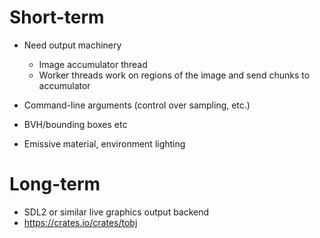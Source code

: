 
Short-term
==========

* Need output machinery
  * Image accumulator thread
  * Worker threads work on regions of the image and send chunks to
    accumulator

* Command-line arguments (control over sampling, etc.)

* BVH/bounding boxes etc

* Emissive material, environment lighting

Long-term
=========

* SDL2 or similar live graphics output backend
* https://crates.io/crates/tobj
